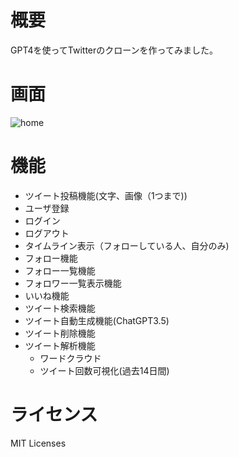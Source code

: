 # 概要
GPT4を使ってTwitterのクローンを作ってみました。

# 画面
![home](https://github.com/atk0218/TimeWriter/assets/10042366/38ccacfc-608f-451a-af78-6b38ffb7b43d)

# 機能
- ツイート投稿機能(文字、画像（1つまで))
- ユーザ登録
- ログイン
- ログアウト
- タイムライン表示（フォローしている人、自分のみ)
- フォロー機能
- フォロー一覧機能
- フォロワー一覧表示機能
- いいね機能
- ツイート検索機能
- ツイート自動生成機能(ChatGPT3.5)
- ツイート削除機能
- ツイート解析機能
  - ワードクラウド
  - ツイート回数可視化(過去14日間)


# ライセンス
MIT Licenses